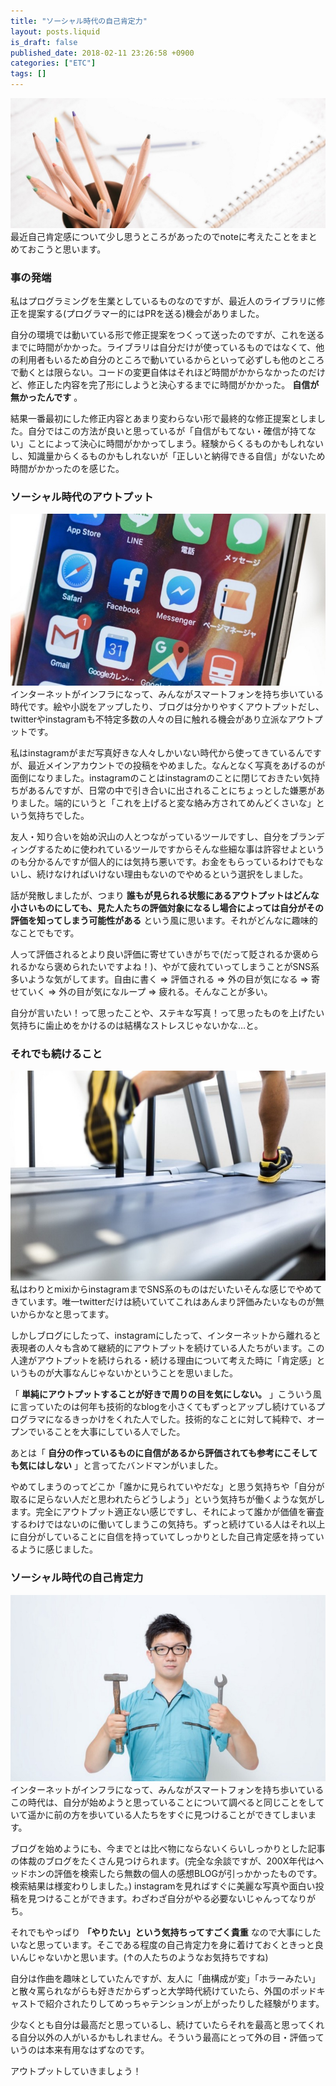 ```yaml
---
title: "ソーシャル時代の自己肯定力"
layout: posts.liquid
is_draft: false
published_date: 2018-02-11 23:26:58 +0900
categories: ["ETC"]
tags: []
---
```


 <img class="in_article" src="/public/images/2019/01/f5e99-1HknoUx8AEWI2LxyPM0UaRw.png">最近自己肯定感について少し思うところがあったのでnoteに考えたことをまとめておこうと思います。

### 事の発端
私はプログラミングを生業としているものなのですが、最近人のライブラリに修正を提案する(プログラマー的にはPRを送る)機会がありました。

自分の環境では動いている形で修正提案をつくって送ったのですが、これを送るまでに時間がかかった。ライブラリは自分だけが使っているものではなくて、他の利用者もいるため自分のところで動いているからといって必ずしも他のところで動くとは限らない。コードの変更自体はそれほど時間がかからなかったのだけど、修正した内容を完了形にしようと決心するまでに時間がかかった。 **自信が無かったんです** 。

結果一番最初にした修正内容とあまり変わらない形で最終的な修正提案としました。自分ではこの方法が良いと思っているが「自信がもてない・確信が持てない」ことによって決心に時間がかかってしまう。経験からくるものかもしれないし、知識量からくるものかもしれないが「正しいと納得できる自信」がないため時間がかかったのを感じた。

### ソーシャル時代のアウトプット
 <img class="in_article" src="/public/images/2019/01/b4d27-0aA-i9IafTv5U4eLH.jpg">インターネットがインフラになって、みんながスマートフォンを持ち歩いている時代です。絵や小説をアップしたり、ブログは分かりやすくアウトプットだし、twitterやinstagramも不特定多数の人々の目に触れる機会があり立派なアウトプットです。

私はinstagramがまだ写真好きな人々しかいない時代から使ってきているんですが、最近メインアカウントでの投稿をやめました。なんとなく写真をあげるのが面倒になりました。instagramのことはinstagramのことに閉じておきたい気持ちがあるんですが、日常の中で引き合いに出されることにちょっとした嫌悪がありました。端的にいうと「これを上げると変な絡み方されてめんどくさいな」という気持ちでした。

友人・知り合いを始め沢山の人とつながっているツールですし、自分をブランディングするために使われているツールですからそんな些細な事は許容せよというのも分かるんですが個人的には気持ち悪いです。お金をもらっているわけでもないし、続けなければいけない理由もないのでやめるという選択をしました。

話が発散しましたが、つまり **誰もが見られる状態にあるアウトプットはどんな小さいものにしても、見た人たちの評価対象になるし場合によっては自分がその評価を知ってしまう可能性がある** という風に思います。それがどんなに趣味的なことでもです。

人って評価されるとより良い評価に寄せていきがちで(だって貶されるか褒められるかなら褒められたいですよね！)、やがて疲れていってしまうことがSNS系多いような気がしてます。自由に書く =\> 評価される =\> 外の目が気になる =\> 寄せていく =\> 外の目が気になループ =\> 疲れる。そんなことが多い。

自分が言いたい！って思ったことや、ステキな写真！って思ったものを上げたい気持ちに歯止めをかけるのは結構なストレスじゃないかな…と。

### それでも続けること
 <img class="in_article" src="/public/images/2019/01/130e4-0GjtumPW63zY4xyYT.jpg">私はわりとmixiからinstagramまでSNS系のものはだいたいそんな感じでやめてきています。唯一twitterだけは続いていてこれはあんまり評価みたいなものが無いからかなと思ってます。

しかしブログにしたって、instagramにしたって、インターネットから離れると表現者の人々も含めて継続的にアウトプットを続けている人たちがいます。この人達がアウトプットを続けられる・続ける理由について考えた時に「肯定感」というものが大事なんじゃないかということを思いました。

「 **単純にアウトプットすることが好きで周りの目を気にしない。** 」こういう風に言っていたのは何年も技術的なblogを小さくてもずっとアップし続けているプログラマになるきっかけをくれた人でした。技術的なことに対して純粋で、オープンでいることを大事にしている人でした。

あとは「 **自分の作っているものに自信があるから評価されても参考にこそしても気にはしない** 」と言ってたバンドマンがいました。

やめてしまうのってどこか「誰かに見られていやだな」と思う気持ちや「自分が取るに足らない人だと思われたらどうしよう」という気持ちが働くような気がします。完全にアウトプット適正ない感じですし、それによって誰かが価値を審査するわけではないのに働いてしまうこの気持ち。ずっと続けている人はそれ以上に自分がしていることに自信を持っていてしっかりとした自己肯定感を持っているように感じました。

### ソーシャル時代の自己肯定力
 <img class="in_article" src="/public/images/2019/01/84454-0Kf7XD6bq3gz913iX.jpg">インターネットがインフラになって、みんながスマートフォンを持ち歩いているこの時代は、自分が始めようと思っていることについて調べると同じことをしていて遥かに前の方を歩いている人たちをすぐに見つけることができてしまいます。

ブログを始めようにも、今までとは比べ物にならないくらいしっかりとした記事の体裁のブログをたくさん見つけられます。(完全な余談ですが、200X年代はヘッドホンの評価を検索したら無数の個人の感想BLOGが引っかかったものです。検索結果は様変わりしました。) instagramを見ればすぐに美麗な写真や面白い投稿を見つけることができます。わざわざ自分がやる必要ないじゃんってなりがち。

それでもやっぱり **「やりたい」という気持ちってすごく貴重** なので大事にしたいなと思っています。そこである程度の自己肯定力を身に着けておくときっと良いんじゃないかと思います。(↑の人たちのようなお気持ちですね)

自分は作曲を趣味としていたんですが、友人に「曲構成が変」「ホラーみたい」と散々罵られながらも好きだからずっと大学時代続けていたら、外国のポッドキャストで紹介されたりしてめっちゃテンションが上がったりした経験がります。

少なくとも自分は最高だと思っているし、続けていたらそれを最高と思ってくれる自分以外の人がいるかもしれません。そういう最高にとって外の目・評価っていうのは本来有用なはずなのです。

アウトプットしていきましょう！


